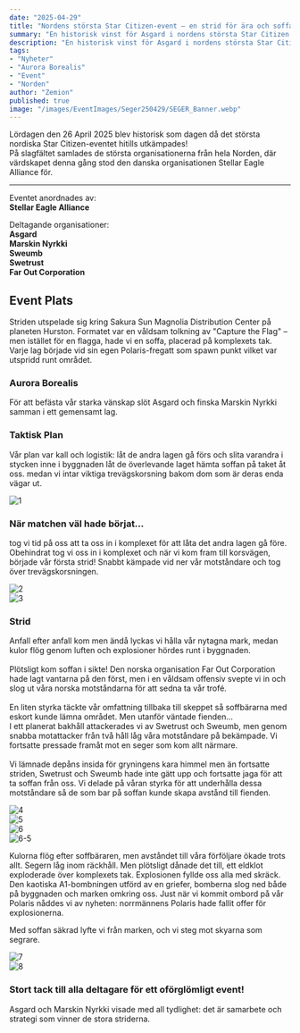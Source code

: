 ```yaml
---
date: "2025-04-29"
title: "Nordens största Star Citizen-event – en strid för ära och soffa!"
summary: "En historisk vinst för Asgard i nordens största Star Citizen match hittills utkämpades!"
description: "En historisk vinst för Asgard i nordens största Star Citizen match hittills utkämpades!"
tags:
- "Nyheter"
- "Aurora Borealis"
- "Event"
- "Norden"
author: "Zemion"
published: true
image: "/images/EventImages/Seger250429/SEGER_Banner.webp"
---
```


Lördagen den 26 April 2025 blev historisk som dagen då det största nordiska Star Citizen-eventet hitills utkämpades!<br>
På slagfältet samlades de största organisationerna från hela Norden, där värdskapet denna gång stod den danska organisationen Stellar Eagle Alliance för.<br>

---

Eventet anordnades av: <br>
**Stellar Eagle Alliance** <br>

Deltagande organisationer: <br>
**Asgard** <br>
**Marskin Nyrkki** <br>
**Sweumb** <br>
**Swetrust** <br>
**Far Out Corporation** <br>

## Event Plats
Striden utspelade sig kring Sakura Sun Magnolia Distribution Center på planeten Hurston.
Formatet var en våldsam tolkning av "Capture the Flag" – men istället för en flagga, hade vi en soffa, placerad på komplexets tak.
Varje lag började vid sin egen Polaris-fregatt som spawn punkt vilket var utspridd runt området.

### Aurora Borealis
För att befästa vår starka vänskap slöt Asgard och finska Marskin Nyrkki samman i ett gemensamt lag.

### Taktisk Plan
Vår plan var kall och logistik: låt de andra lagen gå förs och slita varandra i stycken inne i byggnaden låt de överlevande laget hämta soffan på taket åt oss. medan vi intar viktiga trevägskorsning bakom dom som är deras enda vägar ut.

![1](/images/EventImages/Seger250429/SEGER_1.webp) 

### När matchen väl hade börjat...
tog vi tid på oss att ta oss in i komplexet för att låta det andra lagen gå före. 
Obehindrat tog vi oss in i komplexet och när vi kom fram till korsvägen, började vår första strid! Snabbt kämpade vid ner vår motståndare och tog över trevägskorsningen.

![2](/images/EventImages/Seger250429/SEGER_2.webp) <br>
![3](/images/EventImages/Seger250429/SEGER_3.webp) <br>

### Strid
Anfall efter anfall kom men ändå lyckas vi hålla vår nytagna mark, medan kulor flög genom luften och explosioner hördes runt i byggnaden. <br><br>
Plötsligt kom soffan i sikte!
Den norska organisation Far Out Corporation hade lagt vantarna på den först, men i en våldsam offensiv svepte vi in och slog ut våra norska motståndarna för att sedna ta vår trofé. <br><br>
En liten styrka täckte vår omfattning tillbaka till skeppet så soffbärarna med eskort kunde lämna området.
Men utanför väntade fienden... <br>
I ett planerat bakhåll attackerades vi av Swetrust och Sweumb, men genom snabba motattacker från två håll låg våra motståndare på bekämpade. Vi fortsatte pressade framåt mot en seger som kom allt närmare. <br><br>
Vi lämnade depåns insida för gryningens kara himmel men än fortsatte striden, Swetrust och Sweumb hade inte gätt upp och fortsatte jaga för att ta soffan från oss. Vi delade på våran styrka för att underhålla dessa motståndare så de som bar på soffan kunde skapa avstånd till fienden.

![4](/images/EventImages/Seger250429/SEGER_4.webp) <br>
![5](/images/EventImages/Seger250429/SEGER_5.webp) <br>
![6](/images/EventImages/Seger250429/SEGER_6.webp) <br>
![6-5](/images/EventImages/Seger250429/SEGER_6-5.webp) <br>

Kulorna flög efter soffbäraren, men avståndet till våra förföljare ökade trots allt. Segern låg inom räckhåll. Men plötsligt dånade det till, ett eldklot exploderade över komplexets tak. Explosionen fyllde oss alla med skräck. Den kaotiska A1-bombningen utförd av en griefer, bomberna slog ned både på byggnaden och marken omkring oss. Just när vi kommit ombord på vår Polaris nåddes vi av nyheten: norrmännens Polaris hade fallit offer för explosionerna.

Med soffan säkrad lyfte vi från marken, och vi steg mot skyarna som segrare.

![7](/images/EventImages/Seger250429/SEGER_7.webp) <br>
![8](/images/EventImages/Seger250429/SEGER_8.webp)

### Stort tack till alla deltagare för ett oförglömligt event!
Asgard och Marskin Nyrkki visade med all tydlighet: det är samarbete och strategi som vinner de stora striderna.<br><br>